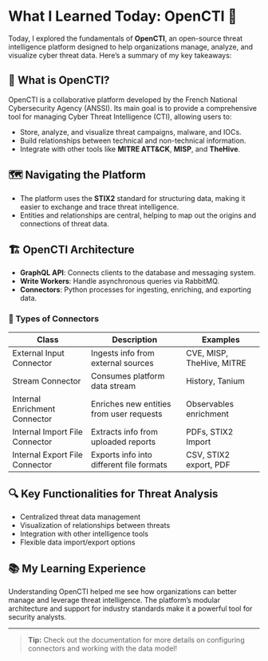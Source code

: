 # What I Learned Today: OpenCTI 🚀

Today, I explored the fundamentals of **OpenCTI**, an open-source threat intelligence platform designed to help organizations manage, analyze, and visualize cyber threat data. Here’s a summary of my key takeaways:

## 🌟 What is OpenCTI?

OpenCTI is a collaborative platform developed by the French National Cybersecurity Agency (ANSSI). Its main goal is to provide a comprehensive tool for managing Cyber Threat Intelligence (CTI), allowing users to:

- Store, analyze, and visualize threat campaigns, malware, and IOCs.
- Build relationships between technical and non-technical information.
- Integrate with other tools like **MITRE ATT&CK**, **MISP**, and **TheHive**.

## 🗺️ Navigating the Platform

- The platform uses the **STIX2** standard for structuring data, making it easier to exchange and trace threat intelligence.
- Entities and relationships are central, helping to map out the origins and connections of threat data.

## 🏗️ OpenCTI Architecture

- **GraphQL API**: Connects clients to the database and messaging system.
- **Write Workers**: Handle asynchronous queries via RabbitMQ.
- **Connectors**: Python processes for ingesting, enriching, and exporting data.

### 🔌 Types of Connectors

| Class                        | Description                                   | Examples                        |
|------------------------------|-----------------------------------------------|---------------------------------|
| External Input Connector     | Ingests info from external sources            | CVE, MISP, TheHive, MITRE       |
| Stream Connector             | Consumes platform data stream                 | History, Tanium                 |
| Internal Enrichment Connector| Enriches new entities from user requests      | Observables enrichment          |
| Internal Import File Connector| Extracts info from uploaded reports           | PDFs, STIX2 Import              |
| Internal Export File Connector| Exports info into different file formats      | CSV, STIX2 export, PDF          |

## 🔍 Key Functionalities for Threat Analysis

- Centralized threat data management
- Visualization of relationships between threats
- Integration with other intelligence tools
- Flexible data import/export options

## 📚 My Learning Experience

Understanding OpenCTI helped me see how organizations can better manage and leverage threat intelligence. The platform’s modular architecture and support for industry standards make it a powerful tool for security analysts.

---

> **Tip:** Check out the documentation for more details on configuring connectors and working with the data model!

